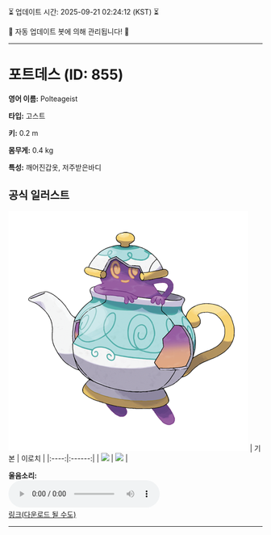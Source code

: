 
⏳ 업데이트 시간: 2025-09-21 02:24:12 (KST) ⏳

🤖 자동 업데이트 봇에 의해 관리됩니다! 🤖

---

# 포트데스 (ID: 855)
**영어 이름:** Polteageist

**타입:** 고스트

**키:** 0.2 m

**몸무게:** 0.4 kg

**특성:** 깨어진갑옷, 저주받은바디

## 공식 일러스트
![](https://raw.githubusercontent.com/PokeAPI/sprites/master/sprites/pokemon/other/official-artwork/855.png)
| 기본 | 이로치 |
|:----:|:------:|
| <img src="http://play.pokemonshowdown.com/sprites/ani/polteageist.gif" width="200"> | <img src="http://play.pokemonshowdown.com/sprites/ani-shiny/polteageist.gif" width="200"> |

**울음소리:**<br><audio controls src="https://raw.githubusercontent.com/PokeAPI/cries/main/cries/pokemon/latest/855.ogg"></audio><br> [링크(다운로드 될 수도)](https://raw.githubusercontent.com/PokeAPI/cries/main/cries/pokemon/latest/855.ogg)


---

